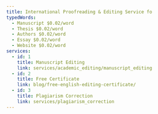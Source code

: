 ```yaml
---
title: International Proofreading & Editing Service fo
typedWords:
  - Manuscript $0.02/word
  - Thesis $0.02/word
  - Authors $0.02/word
  - Essay $0.02/word
  - Website $0.02/word
services:
  - id: 1
    title: Manuscript Editing
    link: services/academic_editing/manuscript_editing
  - id: 2
    title: Free Certificate
    link: blog/free-english-editing-certificate/
  - id: 3
    title: Plagiarism Correction
    link: services/plagiarism_correction
---
```

